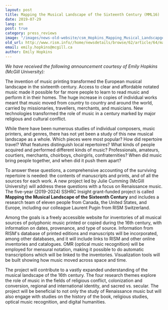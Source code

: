```yaml
---
layout: post
title: Mapping the Musical Landscape of the Sixteenth Century (MML16)
date: 2019-07-29
lang: en
post: true
category: press_reviews
image: "/images/news-old-website/csm_Hopkins_Mapping_Musical_Landscapge_logo_2_03cf461534.jpg"
old_url: http://www.rism.info//home/newsdetails/browse/62/article/64/mapping-the-musical-landscape-of-the-sixteenth-century-mml16.html
email: emily.hopkins@mcgill.ca
author: Emily Hopkins
---
```



_We have received the following announcement courtesy of Emily Hopkins (McGill University):_

The invention of music printing transformed the European musical landscape in the sixteenth century. Access to clear and affordable notated music made it possible for far more people to learn to read music and perform it in their homes. The huge increase in copies of individual works meant that music moved from country to country and around the world, carried by missionaries, travellers, merchants, and musicians. New technologies transformed the role of music in a century marked by major religious and cultural conflict.

While there have been numerous studies of individual composers, music printers, and genres, there has not yet been a study of this new musical landscape as a whole. Which pieces were most popular? How did repertoire travel? What features distinguish local repertoires? What kinds of people acquired and performed different kinds of music? Professionals, amateurs, courtiers, merchants, choirboys, choirgirls, confraternities? When did music bring people together, and when did it push them apart?

To answer these questions, a comprehensive accounting of the surviving repertoire is needed: the contents of manuscripts and prints, and of all the sources for each work. A new project led by Julie Cumming (McGill University) will address these questions with a focus on Renaissance music. The five-year (2019-2024) SSHRC Insight grant-funded project is called **Mapping the Musical Landscape of the Sixteenth Century** and includes a research team of eleven people from Canada, the United States, and Europe, including our colleague Laurent Pugin from RISM Switzerland.

Among the goals is a freely accessible website for inventories of all musical sources of polyphonic music printed or copied during the 16th century, with information on dates, provenance, and type of source. Information from RISM's database of printed editions and manuscripts will be incorporated, among other databases, and it will include links to RISM and other online inventories and catalogues. OMR (optical music recognition) will be employed for mensural notation, making it possible to do automatic transcriptions which will be linked to the inventories. Visualization tools will be built showing how music moved across space and time.

The project will contribute to a vastly expanded understanding of the musical landscape of the 16th century. The four research themes explore the role of music in the fields of religious conflict, colonization and conversion, regional and international identity, and sacred vs. secular. The project will be beneficial to not only the study of Renaissance music but will also engage with studies on the history of the book, religious studies, optical music recognition, and digital humanities.



